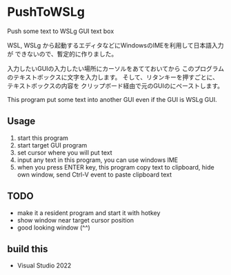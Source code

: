 # PushToWSLg
Push some text to WSLg GUI text box

WSL, WSLg から起動するエディタなどにWindowsのIMEを利用して日本語入力が
できないので、暫定的に作りました。

入力したいGUIの入力したい場所にカーソルをあてておいてから
このプログラムのテキストボックスに文字を入力します。
そして、リタンキーを押すごとに、テキストボックスの内容を
クリップボード経由で元のGUIのにペーストします。

This program put some text into another GUI even if the GUI
is WSLg GUI.

## Usage

1. start this program
1. start target GUI program
1. set cursor where you will put text
1. input any text in this program, you can use windows IME
1. when you press ENTER key, this program copy text to clipboard, hide own window, send Ctrl-V event to paste clipboard text

## TODO
- make it a resident program and start it with hotkey
- show window near target cursor position
- good looking window (^^)

## build this
- Visual Studio 2022
